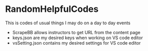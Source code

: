 # RandomHelpfulCodes
This is codes of usual things I may do on a day to day events
* ScrapeBB allows instructors to get URL from the content page
* keys.json are my desired keys when working on VS code editor
* vsSetting.json contains my desired settings for VS code editor
